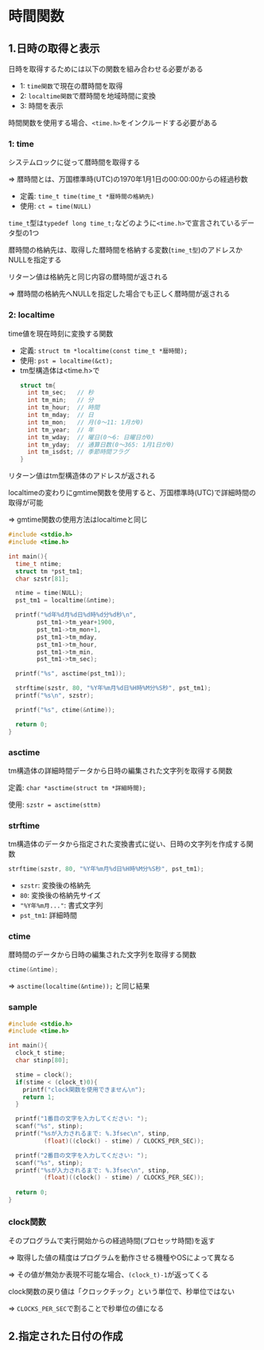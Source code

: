 # 時間関数

## 1.日時の取得と表示
日時を取得するためには以下の関数を組み合わせる必要がある

- 1: `time関数`で現在の暦時間を取得
- 2: `localtime関数`で暦時間を地域時間に変換
- 3: 時間を表示

時間関数を使用する場合、`<time.h>`をインクルードする必要がある  

### 1: time
システムロックに従って暦時間を取得する

=> 暦時間とは、万国標準時(UTC)の1970年1月1日の00:00:00からの経過秒数

- 定義: `time_t time(time_t *暦時間の格納先)`
- 使用: `ct = time(NULL)`

`time_t`型は`typedef long time_t;`などのように`<time.h>`で宣言されているデータ型の1つ

暦時間の格納先は、取得した暦時間を格納する変数(`time_t型`)のアドレスかNULLを指定する

リターン値は格納先と同じ内容の暦時間が返される

=> 暦時間の格納先へNULLを指定した場合でも正しく暦時間が返される

### 2: localtime
time値を現在時刻に変換する関数

- 定義: `struct tm *localtime(const time_t *暦時間);`
- 使用: `pst = localtime(&ct);`
- tm型構造体は<time.h>で
  ```c
  struct tm{
    int tm_sec;   // 秒
    int tm_min;   // 分
    int tm_hour;  // 時間
    int tm_mday;  // 日
    int tm_mon;   // 月(0～11: 1月が0)
    int tm_year;  // 年
    int tm_wday;  // 曜日(0～6: 日曜日が0)
    int tm_yday;  // 通算日数(0～365: 1月1日が0)
    int tm_isdst; // 季節時間フラグ
  }
  ```
リターン値はtm型構造体のアドレスが返される

localtimeの変わりにgmtime関数を使用すると、万国標準時(UTC)で詳細時間の取得が可能

=> gmtime関数の使用方法はlocaltimeと同じ

```c
#include <stdio.h>
#include <time.h>

int main(){
  time_t ntime;
  struct tm *pst_tm1;
  char szstr[81];

  ntime = time(NULL);
  pst_tm1 = localtime(&ntime);

  printf("%d年%d月%d日%d時%d分%d秒\n",
        pst_tm1->tm_year+1900,
        pst_tm1->tm_mon+1,
        pst_tm1->tm_mday,
        pst_tm1->tm_hour,
        pst_tm1->tm_min,
        pst_tm1->tm_sec);

  printf("%s", asctime(pst_tm1));

  strftime(szstr, 80, "%Y年%m月%d日%H時%M分%S秒", pst_tm1);
  printf("%s\n", szstr);

  printf("%s", ctime(&ntime));

  return 0;
}
```

### asctime

tm構造体の詳細時間データから日時の編集された文字列を取得する関数

定義: `char *asctime(struct tm *詳細時間);`

使用: `szstr = asctime(sttm)`

### strftime

tm構造体のデータから指定された変換書式に従い、日時の文字列を作成する関数

```c
strftime(szstr, 80, "%Y年%m月%d日%H時%M分%S秒", pst_tm1);
```
- `szstr`: 変換後の格納先
- `80`: 変換後の格納先サイズ
- `"%Y年%m月..."`: 書式文字列
- `pst_tm1`: 詳細時間

### ctime

暦時間のデータから日時の編集された文字列を取得する関数

```c
ctime(&ntime);
```
=> `asctime(localtime(&ntime));` と同じ結果

### sample
```c
#include <stdio.h>
#include <time.h>

int main(){
  clock_t stime;
  char stinp[80];

  stime = clock();
  if(stime < (clock_t)0){
    printf("clock関数を使用できません\n");
    return 1;
  }

  printf("1番目の文字を入力してください: ");
  scanf("%s", stinp);
  printf("%sが入力されるまで: %.3fsec\n", stinp, 
          (float)((clock() - stime) / CLOCKS_PER_SEC));

  printf("2番目の文字を入力してください: ");
  scanf("%s", stinp);
  printf("%sが入力されるまで: %.3fsec\n", stinp, 
          (float)((clock() - stime) / CLOCKS_PER_SEC));
 
  return 0;
}
```
### clock関数
そのプログラムで実行開始からの経過時間(プロセッサ時間)を返す

=> 取得した値の精度はプログラムを動作させる機種やOSによって異なる

=> その値が無効か表現不可能な場合、`(clock_t)-1`が返ってくる

clock関数の戻り値は「クロックチック」という単位で、秒単位ではない

=> `CLOCKS_PER_SEC`で割ることで秒単位の値になる

## 2.指定された日付の作成

